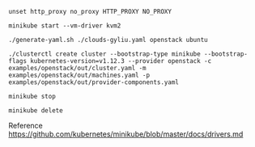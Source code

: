 ```
unset http_proxy no_proxy HTTP_PROXY NO_PROXY
```

```
minikube start --vm-driver kvm2
```
```
./generate-yaml.sh ./clouds-gyliu.yaml openstack ubuntu
```
```
./clusterctl create cluster --bootstrap-type minikube --bootstrap-flags kubernetes-version=v1.12.3 --provider openstack -c examples/openstack/out/cluster.yaml -m examples/openstack/out/machines.yaml -p examples/openstack/out/provider-components.yaml
```
```
minikube stop
```

```
minikube delete
```

Reference https://github.com/kubernetes/minikube/blob/master/docs/drivers.md
